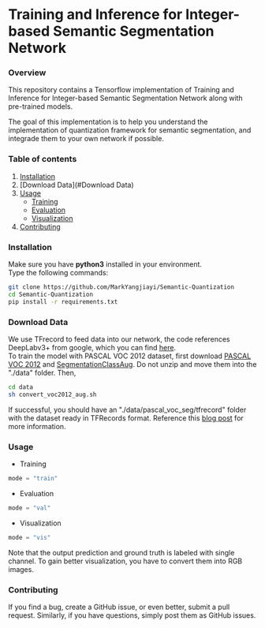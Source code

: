 # Training and Inference for Integer-based Semantic Segmentation Network

### Overview
This repository contains a Tensorflow implementation of Training and Inference for Integer-based Semantic Segmentation Network along with pre-trained models.  

The goal of this implementation is to help you understand the implementation of quantization framework for semantic segmentation, and integrade them to your own network if possible.

### Table of contents
<!-- 1. [About EfficientNet](#about-efficientnet)
2. [About EfficientNet-PyTorch](#about-efficientnet-pytorch)
3. [Installation](#installation)
4. [Usage](#usage)
    * [Load pretrained models](#loading-pretrained-models)
    * [Example: Classify](#example-classification)
    * [Example: Extract features](#example-feature-extraction)
    * [Example: Export to ONNX](#example-export)
6. [Contributing](#contributing)  -->
1. [Installation](#about-efficientnet)
2. [Download Data](#Download Data)
3. [Usage](#usage)
    * [Training](#loading-pretrained-models)
    * [Evaluation](#example-classification)
    * [Visualization](#example-feature-extraction)
3. [Contributing](#contributing)

### Installation
Make sure you have **python3** installed in your environment.  
Type the following commands:
```bash
git clone https://github.com/MarkYangjiayi/Semantic-Quantization
cd Semantic-Quantization
pip install -r requirements.txt
```

### Download Data
We use TFrecord to feed data into our network, the code references DeepLabv3+ from google, which you can find [here](https://github.com/tensorflow/models/tree/master/research/deeplab).<br/>
To train the model with PASCAL VOC 2012 dataset, first download [PASCAL VOC 2012](http://host.robots.ox.ac.uk/pascal/VOC/voc2012/VOCtrainval_11-May-2012.tar) and [SegmentationClassAug](https://www.dropbox.com/s/oeu149j8qtbs1x0/SegmentationClassAug.zip?dl=0). Do not unzip and move them into the "./data" folder. Then,
```bash
cd data
sh convert_voc2012_aug.sh
```
If successful, you should have an "./data/pascal_voc_seg/tfrecord" folder with the dataset ready in TFRecords format.
Reference this [blog post](https://www.sun11.me/blog/2018/how-to-use-10582-trainaug-images-on-DeeplabV3-code/) for more information.

### Usage
* Training
```python
mode = "train"
```
* Evaluation
```python
mode = "val"
```
* Visualization  
```python
mode = "vis"
```
Note that the output prediction and ground truth is labeled with single channel. To gain better visualization, you have to convert them into RGB images.

### Contributing
If you find a bug, create a GitHub issue, or even better, submit a pull request. Similarly, if you have questions, simply post them as GitHub issues.   
